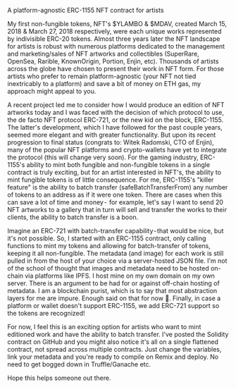 A platform-agnostic ERC-1155 NFT contract for artists

My first non-fungible tokens, NFT's $YLAMBO & $MDAV, created March 15, 2018 & March 27, 2018 respectively, were each unique works represented by indivisible ERC-20 tokens. Almost three years later the NFT landscape for artists is robust with numerous platforms dedicated to the management and marketing/sales of NFT artworks and collectibles (SuperRare, OpenSea, Rarible, KnownOrigin, Portion, Enjin, etc). Thousands of artists across the globe have chosen to present their work in NFT form. For those artists who prefer to remain platform-agnostic (your NFT not tied inextricably to a platform) and save a bit of money on ETH gas, my approach might appeal to you. 

A recent project led me to consider how I would produce an edition of NFT artworks today and I was faced with the decision of which protocol to use, the de facto NFT protocol ERC-721, or the new kid on the block, ERC-1155. The latter's development, which I have followed for the past couple years,  seemed more elegant and with greater functionality. But upon its recent progression to final status (congrats to: Witek Radomski, CTO of Enjin), many of the popular NFT platforms and crypto-wallets have yet to integrate the protocol (this will change very soon). For the gaming industry, ERC-1155's ability to mint both fungible and non-fungible tokens in a single contract is truly exciting, but for an artist interested in NFT's, the ability to mint fungible tokens is of little consequence. For me, ERC-1155's "killer feature" is the ability to batch transfer (safeBatchTransferFrom) any number of tokens to an address as if it were one token. There are cases when this can save a lot of time and money -  for example, let's say I want to send 20 NFT artworks to a gallery that  in turn will sell and transfer the works to their clients, the ability to batch transfer is a boon. 

Imagine an ERC-721 with batch-transfer capability - that would be nice, but it's not possible. So, I started with an ERC-1155 contract, only calling functions to mint my tokens and allowing for batch-transfer of tokens, keeping it all non-fungible. The metadata (and image) for each work is still pulled in from the host of your choice via a server-hosted JSON file. I'm not of the school of thought that images and metadata need to be hosted on-chain via platforms like IPFS. I host mine on my own domain on my own server. There is an argument to be had for or against off-chain hosting of metadata. I am a blockchain purist, which is to say that most abstraction layers for me are impure. Enough said on that for now 🤪. Finally, in case a platform or wallet doesn't support ERC-1155, we add ERC-721 support so the tokens are recognized! 

For now, I feel this is an exciting option for artists who want to mint editioned work and have the ability to batch transfer. I've posted the Solidity contract on GitHub and you might also notice it's all on a single flattened contract, not spread across multiple contracts. Just change the variables, link your metadata and you're ready to compile on Remix and deploy. No need to get bogged down in Truffle/Ganache etc. 

Hope this helps someone out there.
